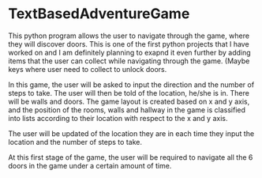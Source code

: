 # TextBasedAdventureGame

This python program allows the user to navigate through the game, where they will discover doors. This is one of the first
python projects that I have worked on and I am definitely planning to exapnd it even further by adding items that the user can 
collect while navigating through the game. (Maybe keys where user need to collect to unlock doors. 

In this game, the user will be asked to input the direction and the number of steps to take. The user will then be told of the
location, he/she is in. There will be walls and doors. The game layout is created based on x and y axis, and the position of 
the rooms, walls and hallway in the game is classified into lists according to their location with respect to the x and y axis.

The user will be updated of the location they are in each time they input the location and the number of steps to take. 


At this first stage of the game, the user will be required to navigate all the 6 doors in the game under a certain amount of
time. 


